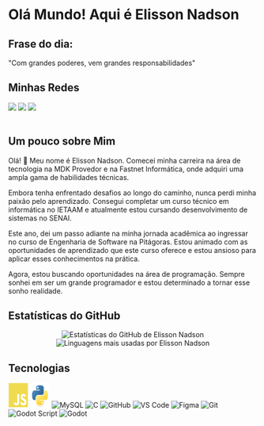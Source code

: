 <h1>Olá Mundo! Aqui é Elisson Nadson</h1>

<h2>Frase do dia:</h2>
<p>"Com grandes poderes, vem grandes responsabilidades"</p>

<h2>Minhas Redes</h2>
<div>
<a href="https://www.instagram.com/nadsonnodachi" target="_blank"><img src="https://img.shields.io/badge/-Instagram-%23E4405F?style=for-the-badge&logo=instagram&logoColor=white" target="_blank"></a>
<a href="https://www.linkedin.com/in/elissonmarques" target="_blank"><img src="https://img.shields.io/badge/-LinkedIn-%230077B5?style=for-the-badge&logo=linkedin&logoColor=white" target="_blank"></a> 
<a href="mailto:nadsonnodachi@gmail.com" target="_blank"><img src="https://img.shields.io/badge/Gmail-D14836?style=for-the-badge&logo=gmail&logoColor=white" target="_blank"></a> 
</div>



<br>

<h2>Um pouco sobre Mim</h2>

<p>Olá! 👋 Meu nome é Elisson Nadson. Comecei minha carreira na área de tecnologia na MDK Provedor e na Fastnet Informática, onde adquiri uma ampla gama de habilidades técnicas.</p>

<p>Embora tenha enfrentado desafios ao longo do caminho, nunca perdi minha paixão pelo aprendizado. Consegui completar um curso técnico em informática no IETAAM e atualmente estou cursando desenvolvimento de sistemas no SENAI.</p>

<p>Este ano, dei um passo adiante na minha jornada acadêmica ao ingressar no curso de Engenharia de Software na Pitágoras. Estou animado com as oportunidades de aprendizado que este curso oferece e estou ansioso para aplicar esses conhecimentos na prática.</p>

<p>Agora, estou buscando oportunidades na área de programação. Sempre sonhei em ser um grande programador e estou determinado a tornar esse sonho realidade.</p>

<h2>Estatísticas do GitHub</h2>

<div align="center">
  <img width="49%" height="195px" src="https://github-readme-stats.vercel.app/api?username=ElissonNadson&show_icons=true&count_private=true&hide_border=true&title_color=7F3ACE&icon_color=7F3ACE&text_color=ffff&bg_color=0d1117" alt="Estatísticas do GitHub de Elisson Nadson" /> 
  <img width="41%" height="195px" src="https://github-readme-stats.vercel.app/api/top-langs/?username=ElissonNadson&layout=compact&hide_border=true&title_color=7F3ACE&text_color=ffff&bg_color=0d1117" alt="Linguagens mais usadas por Elisson Nadson" />
</div>

<h2>Tecnologias</h2>

<div>
  <img  alt="JavaScript" height="50"width="40" src="https://raw.githubusercontent.com/devicons/devicon/master/icons/javascript/javascript-plain.svg">
  <img  alt="Python" height="50"width="40" src="https://raw.githubusercontent.com/devicons/devicon/master/icons/python/python-original.svg">
  <img  alt="MySQL" height="50"width="40"src="https://cdn.jsdelivr.net/gh/devicons/devicon/icons/mysql/mysql-original.svg" />
  <img  alt="C" height="50"width="40" src="https://cdn.jsdelivr.net/gh/devicons/devicon/icons/c/c-original.svg" />
  <img  alt="GitHub" height="50"width="40" src="https://cdn.jsdelivr.net/gh/devicons/devicon/icons/github/github-original.svg" />
  <img  alt="VS Code" height="50"width="40" src="https://cdn.jsdelivr.net/gh/devicons/devicon/icons/vscode/vscode-original.svg" />
  <img  alt="Figma" height="50"width="40" src="https://cdn.jsdelivr.net/gh/devicons/devicon/icons/figma/figma-original.svg" />
  <img  alt="Git" height="50"width="40" src="https://cdn.jsdelivr.net/gh/devicons/devicon/icons/git/git-original.svg" />
  <img alt="Godot Script" height="50" width="40" src="https://cdn.jsdelivr.net/gh/devicons/devicon/icons/godot/godot-original-wordmark.svg" />
  <img alt="Godot" height="50" width="40" src="https://cdn.jsdelivr.net/gh/devicons/devicon/icons/godot/godot-original.svg" />
</div>




